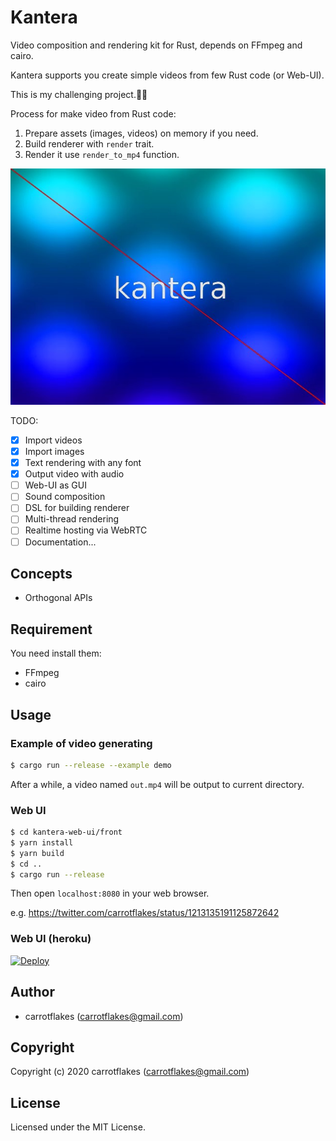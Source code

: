 # Kantera
Video composition and rendering kit for Rust, depends on FFmpeg and cairo.

Kantera supports you create simple videos from few Rust code (or Web-UI).

This is my challenging project.💪😬

Process for make video from Rust code:
1. Prepare assets (images, videos) on memory if you need.
1. Build renderer with `render` trait.
1. Render it use `render_to_mp4` function.

![kantera-logo](out.jpg)

TODO:

- [x] Import videos
- [x] Import images
- [x] Text rendering with any font
- [x] Output video with audio
- [ ] Web-UI as GUI
- [ ] Sound composition
- [ ] DSL for building renderer
- [ ] Multi-thread rendering
- [ ] Realtime hosting via WebRTC
- [ ] Documentation...

## Concepts
- Orthogonal APIs

## Requirement

You need install them:

- FFmpeg
- cairo

## Usage
### Example of video generating

``` sh
$ cargo run --release --example demo
```

After a while, a video named `out.mp4` will be output to current directory.

### Web UI

``` sh
$ cd kantera-web-ui/front
$ yarn install
$ yarn build
$ cd ..
$ cargo run --release
```

Then open `localhost:8080` in your web browser.

e.g. https://twitter.com/carrotflakes/status/1213135191125872642

### Web UI (heroku)

[![Deploy](https://www.herokucdn.com/deploy/button.png)](https://heroku.com/deploy)

## Author

* carrotflakes (carrotflakes@gmail.com)

## Copyright

Copyright (c) 2020 carrotflakes (carrotflakes@gmail.com)

## License

Licensed under the MIT License.
